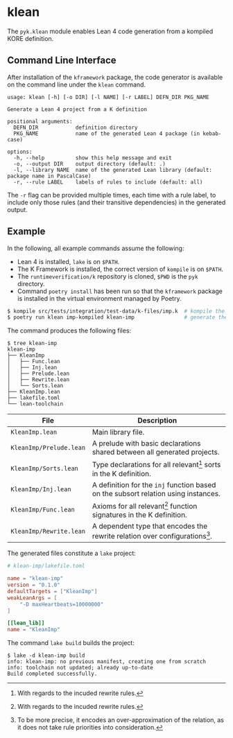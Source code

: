 # klean

The `pyk.klean` module enables Lean 4 code generation from a kompiled KORE
definition.


## Command Line Interface

After installation of the `kframework` package, the code generator is available
on the command line under the `klean` command.

```
usage: klean [-h] [-o DIR] [-l NAME] [-r LABEL] DEFN_DIR PKG_NAME

Generate a Lean 4 project from a K definition

positional arguments:
  DEFN_DIR            definition directory
  PKG_NAME            name of the generated Lean 4 package (in kebab-case)

options:
  -h, --help          show this help message and exit
  -o, --output DIR    output directory (default: .)
  -l, --library NAME  name of the generated Lean library (default: package name in PascalCase)
  -r, --rule LABEL    labels of rules to include (default: all)
```

The `-r` flag can be provided multiple times, each time with a rule label, to
include only those rules (and their transitive dependencies) in the generated
output.


## Example

In the following, all example commands assume the following:
* Lean 4 is installed, `lake` is on `$PATH`.
* The K Framework is installed, the correct version of `kompile` is on `$PATH`.
* The `runtimeverification/k` repository is cloned, `$PWD` is the `pyk`
  directory.
* Command `poetry install` has been run so that the `kframework` package is
  installed in the virtual environment managed by Poetry.


```bash
$ kompile src/tests/integration/test-data/k-files/imp.k  # kompile the IMP definition
$ poetry run klean imp-kompiled klean-imp                # generate the Lean 4 project
```

The command produces the following files:

```
$ tree klean-imp
klean-imp
├── KleanImp
│   ├── Func.lean
│   ├── Inj.lean
│   ├── Prelude.lean
│   ├── Rewrite.lean
│   └── Sorts.lean
├── KleanImp.lean
├── lakefile.toml
└── lean-toolchain
```

| File | Description |
| ---- | ----------- |
| `KleanImp.lean` | Main library file. |
| `KleanImp/Prelude.lean` | A prelude with basic declarations shared between all generated projects. |
| `KleanImp/Sorts.lean` | Type declarations for all relevant[^1] sorts in the K definition. |
| `KleanImp/Inj.lean` | A definition for the `inj` function based on the subsort relation using instances. |
| `KleanImp/Func.lean` | Axioms for all relevant[^1] function signatures in the K definition. |
| `KleanImp/Rewrite.lean` | A dependent type that encodes the rewrite relation over configurations[^2]. |

[^1]: With regards to the incuded rewrite rules.
[^2]: To be more precise, it encodes an over-approximation of the relation, as it does not take rule priorities into consideration.

The generated files constitute a `lake` project:

```toml
# klean-imp/lakefile.toml

name = "klean-imp"
version = "0.1.0"
defaultTargets = ["KleanImp"]
weakLeanArgs = [
    "-D maxHeartbeats=10000000"
]

[[lean_lib]]
name = "KleanImp"
```

The command `lake build` builds the project:

```
$ lake -d klean-imp build
info: klean-imp: no previous manifest, creating one from scratch
info: toolchain not updated; already up-to-date
Build completed successfully.
```
